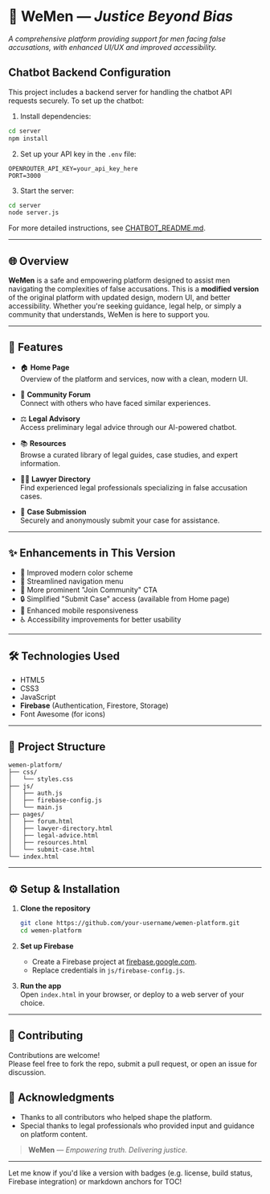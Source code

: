 # 💼 WeMen — *Justice Beyond Bias*

*A comprehensive platform providing support for men facing false accusations, with enhanced UI/UX and improved accessibility.*

## Chatbot Backend Configuration

This project includes a backend server for handling the chatbot API requests securely. To set up the chatbot:

1. Install dependencies:
```bash
cd server
npm install
```

2. Set up your API key in the `.env` file:
```
OPENROUTER_API_KEY=your_api_key_here
PORT=3000
```

3. Start the server:
```bash
cd server
node server.js
```

For more detailed instructions, see [CHATBOT_README.md](CHATBOT_README.md).

---

## 🌐 Overview

**WeMen** is a safe and empowering platform designed to assist men navigating the complexities of false accusations. This is a **modified version** of the original platform with updated design, modern UI, and better accessibility. Whether you're seeking guidance, legal help, or simply a community that understands, WeMen is here to support you.

---

## 🚀 Features

- 🏠 **Home Page**  
  Overview of the platform and services, now with a clean, modern UI.

- 💬 **Community Forum**  
  Connect with others who have faced similar experiences.

- ⚖️ **Legal Advisory**  
  Access preliminary legal advice through our AI-powered chatbot.

- 📚 **Resources**  
  Browse a curated library of legal guides, case studies, and expert information.

- 👨‍⚖️ **Lawyer Directory**  
  Find experienced legal professionals specializing in false accusation cases.

- 📝 **Case Submission**  
  Securely and anonymously submit your case for assistance.

---

## ✨ Enhancements in This Version

- 🎨 Improved modern color scheme  
- 🧭 Streamlined navigation menu  
- 👥 More prominent "Join Community" CTA  
- 🔒 Simplified "Submit Case" access (available from Home page)  
- 📱 Enhanced mobile responsiveness  
- ♿ Accessibility improvements for better usability  

---

## 🛠️ Technologies Used

- HTML5  
- CSS3  
- JavaScript  
- **Firebase** (Authentication, Firestore, Storage)  
- Font Awesome (for icons)

---

## 📁 Project Structure

```
wemen-platform/
├── css/
│   └── styles.css
├── js/
│   ├── auth.js
│   ├── firebase-config.js
│   └── main.js
├── pages/
│   ├── forum.html
│   ├── lawyer-directory.html
│   ├── legal-advice.html
│   ├── resources.html
│   └── submit-case.html
└── index.html
```

---

## ⚙️ Setup & Installation

1. **Clone the repository**  
   ```bash
   git clone https://github.com/your-username/wemen-platform.git
   cd wemen-platform
   ```

2. **Set up Firebase**  
   - Create a Firebase project at [firebase.google.com](https://firebase.google.com).
   - Replace credentials in `js/firebase-config.js`.

3. **Run the app**  
   Open `index.html` in your browser, or deploy to a web server of your choice.

---

## 🤝 Contributing

Contributions are welcome!  
Please feel free to fork the repo, submit a pull request, or open an issue for discussion.

## 🙏 Acknowledgments

- Thanks to all contributors who helped shape the platform.
- Special thanks to legal professionals who provided input and guidance on platform content.

> **WeMen** — *Empowering truth. Delivering justice.*

---

Let me know if you'd like a version with badges (e.g. license, build status, Firebase integration) or markdown anchors for TOC!
